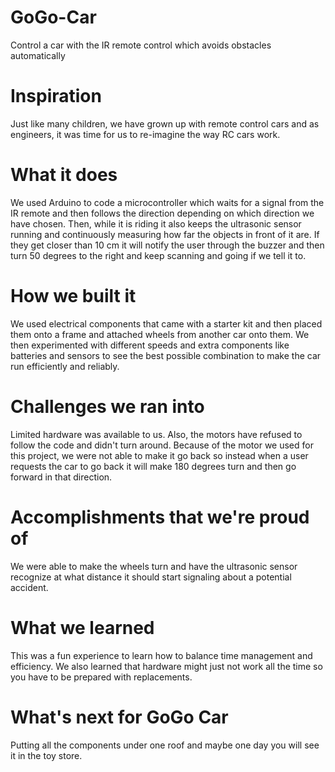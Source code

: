 # GoGo-Car
Control a car with the IR remote control which avoids obstacles automatically

# Inspiration
Just like many children, we have grown up with remote control cars and as engineers, it was time for us to re-imagine the way RC cars work.

# What it does
We used Arduino to code a microcontroller which waits for a signal from the IR remote and then follows the direction depending on which direction we have chosen. Then, while it is riding it also keeps the ultrasonic sensor running and continuously measuring how far the objects in front of it are. If they get closer than 10 cm it will notify the user through the buzzer and then turn 50 degrees to the right and keep scanning and going if we tell it to.

# How we built it
We used electrical components that came with a starter kit and then placed them onto a frame and attached wheels from another car onto them. We then experimented with different speeds and extra components like batteries and sensors to see the best possible combination to make the car run efficiently and reliably.

# Challenges we ran into
Limited hardware was available to us. Also, the motors have refused to follow the code and didn't turn around. Because of the motor we used for this project, we were not able to make it go back so instead when a user requests the car to go back it will make 180 degrees turn and then go forward in that direction.

# Accomplishments that we're proud of
We were able to make the wheels turn and have the ultrasonic sensor recognize at what distance it should start signaling about a potential accident.

# What we learned
This was a fun experience to learn how to balance time management and efficiency. We also learned that hardware might just not work all the time so you have to be prepared with replacements.

# What's next for GoGo Car
Putting all the components under one roof and maybe one day you will see it in the toy store.
